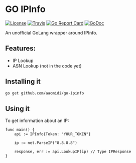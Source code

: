 # GO IPInfo
[![License](http://img.shields.io/:license-mit-blue.svg)](LICENSE)
[![Travis](https://travis-ci.com/aaomidi/go-ipinfo.svg?branch=master&style=flat-square)](https://travis-ci.com/aaomidi/go-ipinfo)
[![Go Report Card](https://goreportcard.com/badge/github.com/aaomidi/go-ipinfo)](https://goreportcard.com/report/github.com/aaomidi/go-ipinfo)
[![GoDoc](https://godoc.org/github.com/aaomidi/go-ipinfo?status.svg)](https://godoc.org/github.com/aaomidi/go-ipinfo)


An unofficial GoLang wrapper around IPInfo.

## Features:
- IP Lookup
- ASN Lookup (not in the code yet)

## Installing it

````bash
go get github.com/aaomidi/go-ipinfo
````

## Using it

To get information about an IP:

````golang
func main() {
    api := IPInfo{Token: "YOUR_TOKEN"}

    ip := net.ParseIP("8.8.8.8")

    response, err := api.LookupIP(ip) // Type IPResponse
}
````
